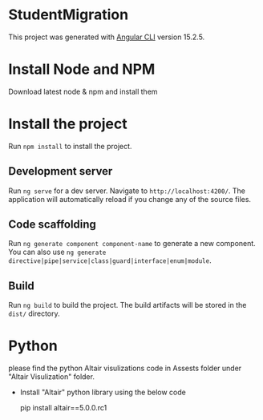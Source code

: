 # StudentMigration

This project was generated with [Angular CLI](https://github.com/angular/angular-cli) version 15.2.5.

# Install Node and NPM

Download latest node & npm and install them

# Install the project

Run `npm install` to install the project.

## Development server

Run `ng serve` for a dev server. Navigate to `http://localhost:4200/`. The application will automatically reload if you change any of the source files.

## Code scaffolding

Run `ng generate component component-name` to generate a new component. You can also use `ng generate directive|pipe|service|class|guard|interface|enum|module`.

## Build

Run `ng build` to build the project. The build artifacts will be stored in the `dist/` directory.

# Python

please find the python Altair visulizations code in Assests folder under "Altair Visulization" folder.

- Install "Altair" python library using the below code

  pip install altair==5.0.0.rc1
